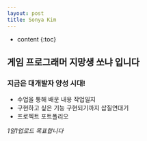 ```yaml
---
layout: post
title: Sonya Kim
---
```


* content
{:toc}

## 게임 프로그래머 지망생 쏘냐 입니다

### 지금은 대개발자 양성 시대!

 * 수업을 통해 배운 내용 작업일지
 * 구현하고 싶은 기능 구현되기까지 삽질연대기
 * 프로젝트 포트폴리오

*1일1업로드 목표합니다*
